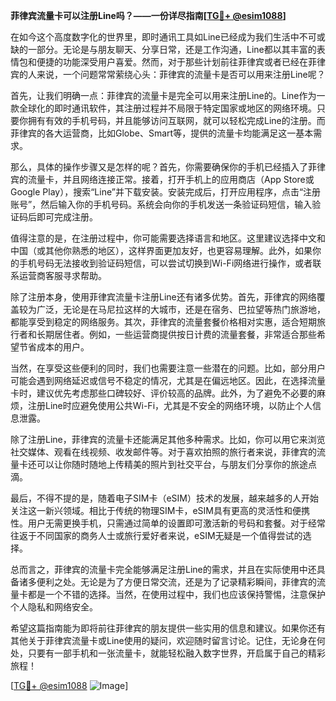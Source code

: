 **菲律宾流量卡可以注册Line吗？——一份详尽指南[[TG💪+ @esim1088](https://t.me/s/esim1088)]**

在如今这个高度数字化的世界里，即时通讯工具如Line已经成为我们生活中不可或缺的一部分。无论是与朋友聊天、分享日常，还是工作沟通，Line都以其丰富的表情包和便捷的功能深受用户喜爱。然而，对于那些计划前往菲律宾或者已经在菲律宾的人来说，一个问题常常萦绕心头：菲律宾的流量卡是否可以用来注册Line呢？

首先，让我们明确一点：菲律宾的流量卡是完全可以用来注册Line的。Line作为一款全球化的即时通讯软件，其注册过程并不局限于特定国家或地区的网络环境。只要你拥有有效的手机号码，并且能够访问互联网，就可以轻松完成Line的注册。而菲律宾的各大运营商，比如Globe、Smart等，提供的流量卡均能满足这一基本需求。

那么，具体的操作步骤又是怎样的呢？首先，你需要确保你的手机已经插入了菲律宾的流量卡，并且网络连接正常。接着，打开手机上的应用商店（App Store或Google Play），搜索“Line”并下载安装。安装完成后，打开应用程序，点击“注册账号”，然后输入你的手机号码。系统会向你的手机发送一条验证码短信，输入验证码后即可完成注册。

值得注意的是，在注册过程中，你可能需要选择语言和地区。这里建议选择中文和中国（或其他你熟悉的地区），这样界面更加友好，也更容易理解。此外，如果你的手机号码无法接收到验证码短信，可以尝试切换到Wi-Fi网络进行操作，或者联系运营商客服寻求帮助。

除了注册本身，使用菲律宾流量卡注册Line还有诸多优势。首先，菲律宾的网络覆盖较为广泛，无论是在马尼拉这样的大城市，还是在宿务、巴拉望等热门旅游地，都能享受到稳定的网络服务。其次，菲律宾的流量套餐价格相对实惠，适合短期旅行者和长期居住者。例如，一些运营商提供按日计费的流量套餐，非常适合那些希望节省成本的用户。

当然，在享受这些便利的同时，我们也需要注意一些潜在的问题。比如，部分用户可能会遇到网络延迟或信号不稳定的情况，尤其是在偏远地区。因此，在选择流量卡时，建议优先考虑那些口碑较好、评价较高的品牌。此外，为了避免不必要的麻烦，注册Line时应避免使用公共Wi-Fi，尤其是不安全的网络环境，以防止个人信息泄露。

除了注册Line，菲律宾的流量卡还能满足其他多种需求。比如，你可以用它来浏览社交媒体、观看在线视频、收发邮件等。对于喜欢拍照的旅行者来说，菲律宾的流量卡还可以让你随时随地上传精美的照片到社交平台，与朋友们分享你的旅途点滴。

最后，不得不提的是，随着电子SIM卡（eSIM）技术的发展，越来越多的人开始关注这一新兴领域。相比于传统的物理SIM卡，eSIM具有更高的灵活性和便携性。用户无需更换手机，只需通过简单的设置即可激活新的号码和套餐。对于经常往返于不同国家的商务人士或旅行爱好者来说，eSIM无疑是一个值得尝试的选择。

总而言之，菲律宾的流量卡完全能够满足注册Line的需求，并且在实际使用中还具备诸多便利之处。无论是为了方便日常交流，还是为了记录精彩瞬间，菲律宾的流量卡都是一个不错的选择。当然，在使用过程中，我们也应该保持警惕，注意保护个人隐私和网络安全。

希望这篇指南能为即将前往菲律宾的朋友提供一些实用的信息和建议。如果你还有其他关于菲律宾流量卡或Line使用的疑问，欢迎随时留言讨论。记住，无论身在何处，只要有一部手机和一张流量卡，就能轻松融入数字世界，开启属于自己的精彩旅程！

[[TG💪+ @esim1088](https://t.me/s/esim1088) ![Image](https://i.postimg.cc/4NQfJmqS/Snipaste-2025-05-13-00-14-12.png)]